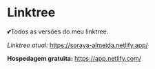 # Linktree
💕Todos as versões do meu linktree.

_Linktree atual:_ https://soraya-almeida.netlify.app/

__Hospedagem gratuita:__ https://app.netlify.com/
